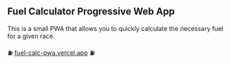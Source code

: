 ## Fuel Calculator Progressive Web App

This is a small PWA that allows you to quickly calculate the necessary fuel for a given race.

⛽️ [fuel-calc-pwa.vercel.app](https://fuel-calc-pwa.vercel.app) ⛽️
